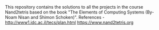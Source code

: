 This repository contains the solutions to all the projects in the course Nand2tetris based on the book "The Elements of Computing Systems (By-Noam Nisan and Shimon Schoken)".
References - 
http://www1.idc.ac.il/tecs/plan.html
https://www.nand2tetris.org